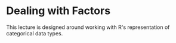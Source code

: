 # Dealing with Factors

This lecture is designed around working with R's representation of categorical data  types.
